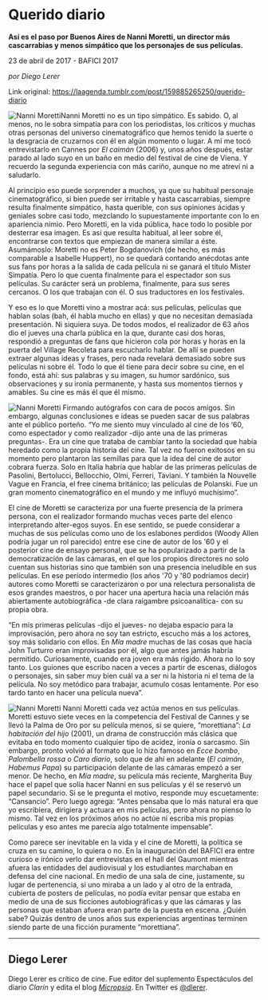 # Querido diario

**Así es el paso por Buenos Aires de Nanni Moretti, un director más cascarrabias y menos simpático que los personajes de sus películas.**

23 de abril de 2017 - BAFICI 2017

_por Diego Lerer_

Link original: https://laagenda.tumblr.com/post/159885265250/querido-diario

![Nanni Moretti](https://64.media.tumblr.com/145be10f92adec81ce7095c4f72a4e79/tumblr_inline_pk0l93Sno81t6q87u_500.jpg)Nanni Moretti no es un tipo simpático. Es sabido. O, al menos, no le sobra simpatía para con los periodistas, los críticos y muchas otras personas del universo cinematográfico que hemos tenido la suerte o la desgracia de cruzarnos con él en algún momento o lugar. A mí me tocó entrevistarlo en Cannes por *El caimán* (2006) y, unos años después, estar parado al lado suyo en un baño en medio del festival de cine de Viena. Y recuerdo la segunda experiencia con más cariño, aunque no me atreví ni a saludarlo.

Al principio eso puede sorprender a muchos, ya que su habitual personaje cinematográfico, si bien puede ser irritable y hasta cascarrabias, siempre resulta finalmente simpático, hasta querible, con sus opiniones ácidas y geniales sobre casi todo, mezclando lo supuestamente importante con lo en apariencia nimio. Pero Moretti, en la vida pública, hace todo lo posible por desterrar esa imagen. Es así que resulta habitual, al leer sobre él, encontrarse con textos que empiezan de manera similar a éste. Asumámoslo: Moretti no es Peter Bogdanovich (de hecho, es más comparable a Isabelle Huppert), no se quedará contando anécdotas ante sus fans por horas a la salida de cada película ni se ganará el título Mister Simpatía. Pero lo que cuenta finalmente para el espectador son sus películas. Su carácter será un problema, finalmente, para sus seres cercanos. O los que trabajan con él. O sus traductores en los festivales.

Y eso es lo que Moretti vino a mostrar acá: sus películas, películas que hablan solas (bah, él habla mucho en ellas) y que no necesitan demasiada presentación. Ni siquiera suya. De todos modos, el realizador de 63 años dio el jueves una charla pública en la que, durante casi dos horas, respondió a preguntas de fans que hicieron cola por horas y horas en la puerta del Village Recoleta para escucharlo hablar. De allí se pueden extraer algunas ideas y frases, pero nada revelará demasiado sobre sus películas ni sobre él. Todo lo que él tiene para decir sobre su cine, en el fondo, está ahí: sus palabras y su imagen, su humor sardónico, sus observaciones y su ironía permanente, y hasta sus momentos tiernos y amables. Su cine es más él que él mismo.

![Nanni Moretti](https://64.media.tumblr.com/145be10f92adec81ce7095c4f72a4e79/tumblr_inline_pk0l93Sno81t6q87u_500.jpg) Firmando autógrafos con cara de pocos amigos. Sin embargo, algunas conclusiones e ideas se pueden sacar de sus palabras ante el público porteño. “Yo me siento muy vinculado al cine de los ‘60, como espectador y como realizador -dijo ante una de las primeras preguntas-. Era un cine que trataba de cambiar tanto la sociedad que había heredado como la propia historia del cine. Tal vez no fueron exitosos en su momento pero plantaron las semillas para que la idea del cine de autor cobrara fuerza. Solo en Italia habría que hablar de las primeras películas de Pasolini, Bertolucci, Bellocchio, Olmi, Ferreri, Taviani. Y también la Nouvelle Vague en Francia, el free cinema británico; las películas de Polanski. Fue un gran momento cinematográfico en el mundo y me influyó muchísimo”.

El cine de Moretti se caracteriza por una fuerte presencia de la primera persona, con el realizador formando muchas veces parte del elenco interpretando alter-egos suyos. En ese sentido, se puede considerar a muchas de sus películas como uno de los eslabones perdidos (Woody Allen podría jugar un rol parecido) entre ese cine de autor de los '60 y el posterior cine de ensayo personal, que se ha popularizado a partir de la democratización de las cámaras, en el que los propios directores no solo cuentan sus historias sino que también son una presencia ineludible en sus películas. En ese período intermedio (los años '70 y '80 podríamos decir) autores como Moretti se caracterizaron o por una relectura personalista de esos grandes maestros, o por hacer una apertura hacia una relación más abiertamente autobiográfica -de clara raigambre psicoanalítica- con su propia obra. 

“En mis primeras películas -dijo el jueves- no dejaba espacio para la improvisación, pero ahora no soy tan estricto, escucho más a los actores, soy más solidario con ellos. En *Mía madre* muchas de las cosas que hacía John Turturro eran improvisadas por él, algo que antes jamás habría permitido. Curiosamente, cuando era joven era más rígido. Ahora no lo soy tanto. Los guiones que escribo nacen a veces a partir de escenas, diálogos o personajes, sin saber muy bien cuál va a ser ni la historia ni el tema de la película. No soy metódico para trabajar, acumulo cosas lentamente. Por eso tardo tanto en hacer una película nueva”.

![Nanni Moretti](https://64.media.tumblr.com/80cfb19ae66fa2d7a4c74a5c23dcc5df/tumblr_inline_pk0l94AxFI1t6q87u_500.jpg) Nanni Moretti cada vez actúa menos en sus películas. Moretti estuvo siete veces en la competencia del Festival de Cannes y se llevó la Palma de Oro por su película menos, si se quiere, “morettiana”: *La habitación del hijo* (2001), un drama de construcción más clásica que evitaba en todo momento cualquier tipo de acidez, ironía o sarcasmo. Sin embargo, pronto volvió al formato que lo hizo famoso en *Ecce bombo*, *Palombella rossa* o *Caro diario*, solo que de ahí en adelante (*El caimán*, *Habemus Papa*) su participación delante de las cámaras empezó a ser menor. De hecho, en *Mía madre*, su película más reciente, Margherita Buy hace el papel que solía hacer Nanni en sus películas y él se reservó un papel secundario. Si se le pregunta el motivo, responde muy escuetamente: “Cansancio”. Pero luego agrega: “Antes pensaba que lo más natural era que yo escribiera, dirigiera y actuara en mis películas, pero ahora no pienso lo mismo. Tal vez en los próximos años no actúe ni escriba mis propias películas y eso antes me parecía algo totalmente impensable”.

Como parece ser inevitable en la vida y el cine de Moretti, la política se cruza en su camino, lo quiera o no. En la inauguración del BAFICI era entre curioso e irónico verlo dar entrevistas en el hall del Gaumont mientras afuera las entidades del audiovisual y los estudiantes marchaban en defensa del cine nacional. En medio de una sala de cine, justamente, su lugar de pertenencia, si uno miraba a un lado y al otro de la entrada, cubierta de posters de películas, no podía evitar pensar que estaba en medio de una de sus ficciones autobiográficas y que las cámaras y las personas que estaban afuera eran parte de la puesta en escena. ¿Quién sabe? Quizás dentro de unos años sus experiencias argentinas terminen siendo parte de una ficción puramente “morettiana”.

  




---

 Diego Lerer
------------

 Diego Lerer es crítico de cine. Fue editor del suplemento Espectáculos del diario *Clarín* y edita el blog *[Micropsia](http://www.micropsiacine.com/)*. En Twitter es [@dlerer](https://twitter.com/dlerer). 

